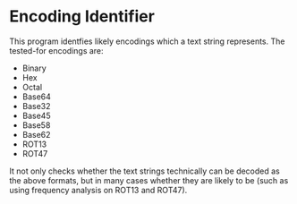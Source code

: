 # Encoding Identifier
This program identfies likely encodings which a text string represents. The tested-for encodings are:

- Binary
- Hex
- Octal
- Base64
- Base32
- Base45
- Base58
- Base62
- ROT13
- ROT47

It not only checks whether the text strings technically can be decoded as the above formats, but in many cases whether they are likely to be (such as using frequency analysis on ROT13 and ROT47).
